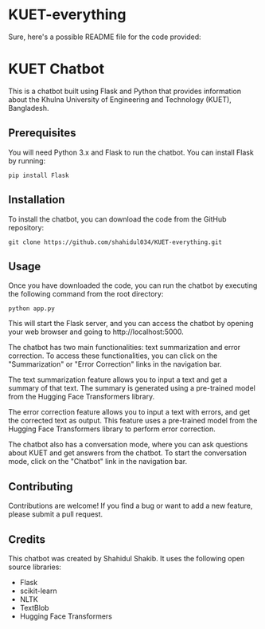 # KUET-everything
Sure, here's a possible README file for the code provided:

# KUET Chatbot

This is a chatbot built using Flask and Python that provides information about the Khulna University of Engineering and Technology (KUET), Bangladesh.

## Prerequisites

You will need Python 3.x and Flask to run the chatbot. You can install Flask by running:

```
pip install Flask
```

## Installation

To install the chatbot, you can download the code from the GitHub repository:

```
git clone https://github.com/shahidul034/KUET-everything.git
```

## Usage

Once you have downloaded the code, you can run the chatbot by executing the following command from the root directory:

```
python app.py
```

This will start the Flask server, and you can access the chatbot by opening your web browser and going to http://localhost:5000.

The chatbot has two main functionalities: text summarization and error correction. To access these functionalities, you can click on the "Summarization" or "Error Correction" links in the navigation bar.

The text summarization feature allows you to input a text and get a summary of that text. The summary is generated using a pre-trained model from the Hugging Face Transformers library.

The error correction feature allows you to input a text with errors, and get the corrected text as output. This feature uses a pre-trained model from the Hugging Face Transformers library to perform error correction.

The chatbot also has a conversation mode, where you can ask questions about KUET and get answers from the chatbot. To start the conversation mode, click on the "Chatbot" link in the navigation bar.

## Contributing

Contributions are welcome! If you find a bug or want to add a new feature, please submit a pull request.

## Credits

This chatbot was created by Shahidul Shakib. It uses the following open source libraries:

- Flask
- scikit-learn
- NLTK
- TextBlob
- Hugging Face Transformers
